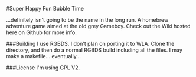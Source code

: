 #Super Happy Fun Bubble Time

...definitely isn't going to be the name in the long run.
A homebrew adventure game aimed at the old grey Gameboy.
Check out the Wiki hosted here on Github for more info.

###Building
I use RGBDS. I don't plan on porting it to WLA.
Clone the directory, and then do a normal RGBDS build including all the files.
I may make a makefile... eventually...

###License
I'm using GPL V2.